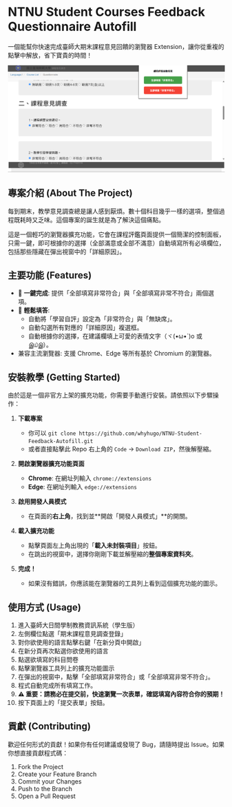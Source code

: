 # NTNU Student Courses Feedback Questionnaire Autofill

一個能幫你快速完成臺師大期末課程意見回饋的瀏覽器 Extension，讓你從重複的點擊中解放，省下寶貴的時間！

![擴充功能預覽](demo.png)

## 專案介紹 (About The Project)

每到期末，教學意見調查總是讓人感到厭煩。數十個科目幾乎一樣的選項，整個過程既耗時又乏味。這個專案的誕生就是為了解決這個痛點。

這是一個輕巧的瀏覽器擴充功能，它會在課程評鑑頁面提供一個簡潔的控制面板，只需一鍵，即可根據你的選擇（全部滿意或全部不滿意）自動填寫所有必填欄位，包括那些隱藏在彈出視窗中的「詳細原因」。

## 主要功能 (Features)

* 🚀 **一鍵完成**: 提供「全部填寫非常符合」與「全部填寫非常不符合」兩個選項。
* 🤖 **輕鬆填答**:
    * 自動將「學習自評」設定為「非常符合」與「無缺席」。
    * 自動勾選所有對應的「詳細原因」複選框。
    * 自動根據你的選擇，在建議欄填上可愛的表情文字（ヾ(•ω•`)o 或 இ௰இ）。
* 兼容主流瀏覽器: 支援 Chrome、Edge 等所有基於 Chromium 的瀏覽器。

## 安裝教學 (Getting Started)

由於這是一個非官方上架的擴充功能，你需要手動進行安裝。請依照以下步驟操作：

1.  **下載專案**
    * 你可以 `git clone https://github.com/whyhugo/NTNU-Student-Feedback-Autofill.git`
    * 或者直接點擊此 Repo 右上角的 `Code` -> `Download ZIP`，然後解壓縮。

2.  **開啟瀏覽器擴充功能頁面**
    * **Chrome**: 在網址列輸入 `chrome://extensions`
    * **Edge**: 在網址列輸入 `edge://extensions`

3.  **啟用開發人員模式**
    * 在頁面的**右上角**，找到並**開啟「開發人員模式」**的開關。

4.  **載入擴充功能**
    * 點擊頁面左上角出現的「**載入未封裝項目**」按鈕。
    * 在跳出的視窗中，選擇你剛剛下載並解壓縮的**整個專案資料夾**。

5.  **完成！**
    * 如果沒有錯誤，你應該能在瀏覽器的工具列上看到這個擴充功能的圖示。

## 使用方式 (Usage)

1.  進入臺師大日間學制教務資訊系統（學生版）
2.  左側欄位點選「期末課程意見調查登錄」
3.  對你欲使用的語言點擊右鍵「在新分頁中開啟」
4.  在新分頁再次點選你欲使用的語言
5.  點選欲填寫的科目問卷
6.  點擊瀏覽器工具列上的擴充功能圖示
7.  在彈出的視窗中，點擊「全部填寫非常符合」或「全部填寫非常不符合」。
8.  程式自動完成所有填寫工作。
9.  **⚠️ 重要：請務必在提交前，快速瀏覽一次表單，確認填寫內容符合你的預期！**
10. 按下頁面上的「提交表單」按鈕。

## 貢獻 (Contributing)

歡迎任何形式的貢獻！如果你有任何建議或發現了 Bug，請隨時提出 Issue。如果你想直接貢獻程式碼：

1.  Fork the Project
2.  Create your Feature Branch
3.  Commit your Changes
4.  Push to the Branch
5.  Open a Pull Request
